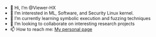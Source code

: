 - 👋 Hi, I’m @Viewer-HX
- 👀 I’m interested in ML, Software, and Security Linux kernel.
- 🌱 I’m currently learning symbolic execution and fuzzing techniques
- 💞️ I’m looking to collaborate on interesting research projects
- 📫 How to reach me: [My personal page](https://sites.google.com/view/hexu/)

<!---
Viewer-HX/Viewer-HX is a ✨ special ✨ repository because its `README.md` (this file) appears on your GitHub profile.
You can click the Preview link to take a look at your changes.
--->
